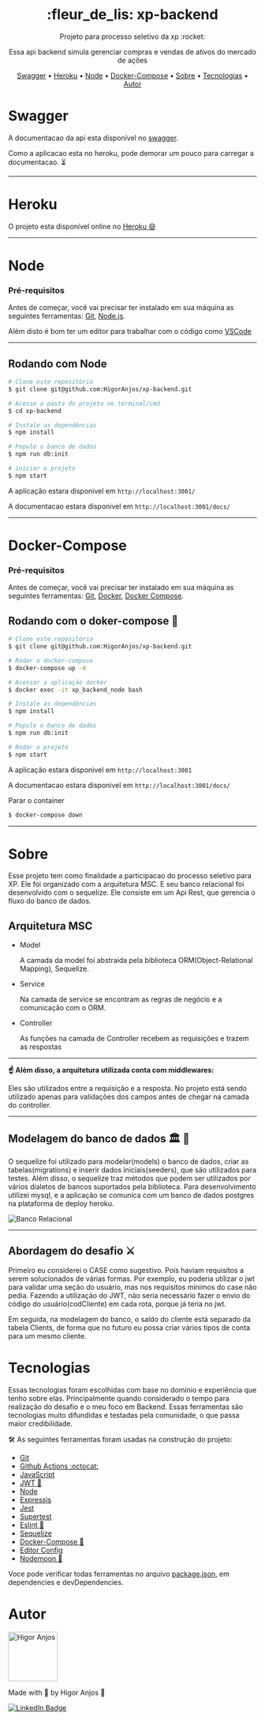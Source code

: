<h1 align="center">:fleur_de_lis: xp-backend</h1>

<p align="center">Projeto para processo seletivo da xp :rocket: </p>
<p align="center">Essa api backend simula gerenciar compras e vendas de ativos do mercado de ações</p>

<p align="center">
  <a href="#Swagger">Swagger</a> •
  <a href="#Heroku">Heroku</a> •
  <a href="#Node">Node</a> •
  <a href="#Docker-Compose">Docker-Compose</a> •
  <a href="#Sobre">Sobre</a> •
  <a href="#Tecnologias:hammer_and_wrench:">Tecnologias</a> •
  <a href="#Autor">Autor</a>
</p>



# Swagger
A documentacao da api esta disponível no [swagger](https://xpbackend.herokuapp.com/docs/).

Como a aplicacao esta no heroku, pode demorar um pouco para carregar a documentacao. :hourglass_flowing_sand:

---
# Heroku

O projeto esta disponível online no
[Heroku :smile:](https://xpbackend.herokuapp.com/)

---

# Node

### Pré-requisitos

Antes de começar, você vai precisar ter instalado em sua máquina as seguintes ferramentas:
[Git](https://git-scm.com), [Node.js](https://nodejs.org/en/).

Além disto é bom ter um editor para trabalhar com o código como [VSCode](https://code.visualstudio.com/)

---

## Rodando com Node

```bash
# Clone este repositório
$ git clone git@github.com:HigorAnjos/xp-backend.git

# Acesse a pasta do projeto no terminal/cmd
$ cd xp-backend

# Instale as dependências
$ npm install

# Popule o banco de dados
$ npm run db:init

# iniciar o projeto
$ npm start
```

A aplicação estara disponivel em ```http://localhost:3001/```

A documentacao estara disponivel em ```http://localhost:3001/docs/```

---

# Docker-Compose

### Pré-requisitos

Antes de começar, você vai precisar ter instalado em sua máquina as seguintes ferramentas:
[Git](https://git-scm.com), [Docker](https://www.docker.com/), [Docker Compose](https://docs.docker.com/compose/install/).

## Rodando com o doker-compose :whale2:

```bash
# Clone este repositório
$ git clone git@github.com:HigorAnjos/xp-backend.git

# Rodar o docker-compose
$ docker-compose up -d

# Acessar a aplicação docker
$ docker exec -it xp_backend_node bash

# Instale as dependências
$ npm install

# Popule o banco de dados
$ npm run db:init

# Rodar o projeto
$ npm start
```

A aplicação estara disponivel em ```http://localhost:3001```

A documentacao estara disponivel em ```http://localhost:3001/docs/```

Parar o container
```bash
$ docker-compose down
```
---

# Sobre
<p>
  Esse projeto tem como finalidade a participacao do processo seletivo para XP. Ele foi organizado com a arquitetura MSC.
  E seu banco relacional foi desenvolvido com o sequelize. 
  Ele consiste em um Api Rest, que gerencia o fluxo do banco de dados.
</p>

## Arquitetura MSC

  - Model
  
    <p> A camada da model foi abstraida pela biblioteca ORM(Object-Relational Mapping), Sequelize.</p>
   
  - Service
   
    <p> Na camada de service se encontram as regras de negócio e a comunicação com o ORM.</p>
    
  - Controller

    <p> As funções na camada de Controller recebem as requisições e trazem as respostas </p>
   
---

   **:point_up: Além disso, a arquitetura utilizada conta com middlewares:**
   
   Eles são utilizados entre a requisição e a resposta. No projeto está sendo utilizado apenas para validações dos campos antes de chegar na camada do controller.

---
  
## Modelagem do banco de dados :classical_building: :game_die:

  O sequelize foi utilizado para modelar(models) o banco de dados, criar as tabelas(migrations) e inserir dados iniciais(seeders), que são utilizados para testes.
  Além disso, o sequelize traz métodos que podem ser utilizados por vários dialetos de bancos suportados pela biblioteca.
  Para desenvolvimento utilizei mysql, e a aplicação se comunica com um banco de dados postgres na plataforma de deploy heroku.
  
  
  ![Banco Relacional](https://github.com/HigorAnjos/xp-backend/blob/dev/models_db.png)

---

## Abordagem do desafio :crossed_swords:

Primeiro eu considerei o CASE como sugestivo. Pois haviam requisitos a serem solucionados de várias formas. Por exemplo, eu poderia utilizar o jwt para validar uma seção do usuário, mas nos requisitos mínimos do case não pedia. Fazendo a utilização do JWT, não seria necessário fazer o envio do código do usuário(codCliente) em cada rota, porque já teria no jwt.
 
Em seguida, na modelagem do banco, o saldo do cliente está separado da tabela Clients, de forma que no futuro eu possa criar vários tipos de conta para um mesmo cliente.


# Tecnologias

Essas tecnologias foram escolhidas com base no domínio e experiência que tenho sobre elas. Principalmente quando considerado o tempo para realização do desafio e o meu foco em Backend. Essas ferramentas são tecnologias muito difundidas e testadas pela comunidade, o que passa maior credibilidade.

:hammer_and_wrench: As seguintes ferramentas foram usadas na construção do projeto:

- [Git](https://git-scm.com/)
- [Github Actions :octocat:](https://docs.github.com/pt/actions)
- [JavaScript](https://developer.mozilla.org/en-US/docs/Web/JavaScript)
- [JWT :closed_lock_with_key:](https://jwt.io/)
- [Node](https://nodejs.org/en/)
- [Expressjs](https://expressjs.com/pt-br/)
- [Jest](https://jestjs.io/pt-BR/)
- [Supertest](https://www.npmjs.com/package/supertest)
- [Eslint :lipstick:](https://eslint.org/)
- [Sequelize](https://sequelize.org/docs/v6/getting-started/)
- [Docker-Compose :whale2:](https://docs.docker.com/compose/)
- [Editor Config](https://editorconfig.org/)
- [Nodemoon :crescent_moon:](https://www.npmjs.com/package/nodemon)

Voce pode verificar todas ferramentas no arquivo [package.json](https://github.com/HigorAnjos/xp-backend/blob/main/package.json), em dependencies e devDependencies.


# Autor

<img alt="Higor Anjos" title="Higor Anjos" src="https://avatars.githubusercontent.com/u/38214470?v=4" height="100" width="100" />

Made with 💜 by Higor Anjos 👋

[![LinkedIn Badge](https://img.shields.io/badge/-Higor_Anjos-blue?style=flat-square&logo=Linkedin&logoColor=white&link=https://www.linkedin.com/in/higoranjos)](https://www.linkedin.com/in/higoranjos)



